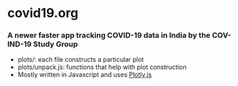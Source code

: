 # covid19.org
### A newer faster app tracking COVID-19 data in India by the COV-IND-19 Study Group

- plots/: each file constructs a particular plot
- plots/unpack.js: functions that help with plot construction
- Mostly written in Javascript and uses [Plotly.js](https://plotly.com/javascript/)
